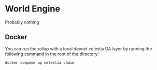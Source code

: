 # World Engine

Probably nothing


## Docker

You can run the rollup with a local devnet celestia DA layer by running the following command in the root of the directory:

`docker compose up celestia chain`
